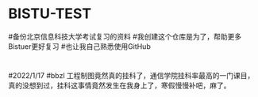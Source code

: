 # BISTU-TEST
#备份北京信息科技大学考试复习的资料
#我创建这个仓库是为了，帮助更多Bistuer更好复习
#也让我自己熟悉使用GitHub
#
#2022/1/17
#bbzl 工程制图竟然真的挂科了，通信学院挂科率最高的一门课目，真的没想到过，挂科这事情竟然发生在我身上了，寒假慢慢补吧，麻了。



